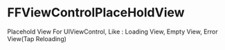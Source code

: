 FFViewControlPlaceHoldView
==========================

Placehold View For UIViewControl, Like : Loading View, Empty View, Error View(Tap Reloading)
